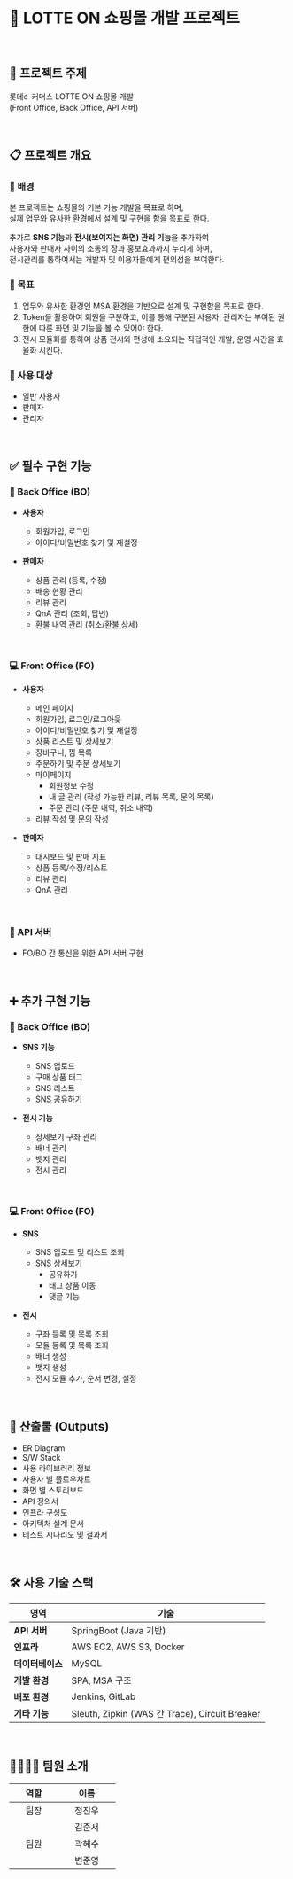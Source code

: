 # 🛒 LOTTE ON 쇼핑몰 개발 프로젝트

<br>
  
## 📌 프로젝트 주제  

롯데e-커머스 LOTTE ON 쇼핑몰 개발  
(Front Office, Back Office, API 서버)  


<br>

  
## 📋 프로젝트 개요  

### 📎 배경  

본 프로젝트는 쇼핑몰의 기본 기능 개발을 목표로 하며,  
실제 업무와 유사한 환경에서 설계 및 구현을 함을 목표로 한다. 

추가로 **SNS 기능**과 **전시(보여지는 화면) 관리 기능**을 추가하여  
사용자와 판매자 사이의 소통의 장과 홍보효과까지 누리게 하며,  
전시관리를 통하여서는 개발자 및 이용자들에게 편의성을 부여한다. 


### 🎯 목표  

1. 업무와 유사한 환경인 MSA 환경을 기반으로 설계 및 구현함을 목표로 한다.
2. Token을 활용하여 회원을 구분하고, 이를 통해 구분된 사용자, 관리자는 부여된 권한에 따른 화면 및 기능을 볼 수 있어야 한다.
3. 전시 모듈화를 통하여 상품 전시와 편성에 소요되는 직접적인 개발, 운영 시간을 효율화 시킨다.


### 👥 사용 대상  

- 일반 사용자  
- 판매자  
- 관리자  


<br>

  
## ✅ 필수 구현 기능  

### 🔧 Back Office (BO)  

- **사용자**  
  - 회원가입, 로그인  
  - 아이디/비밀번호 찾기 및 재설정  

- **판매자**  
  - 상품 관리 (등록, 수정)  
  - 배송 현황 관리  
  - 리뷰 관리  
  - QnA 관리 (조회, 답변)  
  - 환불 내역 관리 (취소/환불 상세)  


<br>

  
### 💻 Front Office (FO)  

- **사용자**  
  - 메인 페이지  
  - 회원가입, 로그인/로그아웃  
  - 아이디/비밀번호 찾기 및 재설정  
  - 상품 리스트 및 상세보기  
  - 장바구니, 찜 목록  
  - 주문하기 및 주문 상세보기  
  - 마이페이지  
    - 회원정보 수정  
    - 내 글 관리 (작성 가능한 리뷰, 리뷰 목록, 문의 목록)  
    - 주문 관리 (주문 내역, 취소 내역)  
  - 리뷰 작성 및 문의 작성  

- **판매자**  
  - 대시보드 및 판매 지표  
  - 상품 등록/수정/리스트  
  - 리뷰 관리  
  - QnA 관리  


<br>

  
### 🔗 API 서버  

- FO/BO 간 통신을 위한 API 서버 구현  


<br>

  
## ➕ 추가 구현 기능  

### 🔧 Back Office (BO)  

- **SNS 기능**  
  - SNS 업로드  
  - 구매 상품 태그  
  - SNS 리스트  
  - SNS 공유하기  

- **전시 기능**  
  - 상세보기 구좌 관리  
  - 배너 관리  
  - 뱃지 관리  
  - 전시 관리  


<br>

  
### 💻 Front Office (FO)  

- **SNS**  
  - SNS 업로드 및 리스트 조회  
  - SNS 상세보기  
    - 공유하기  
    - 태그 상품 이동  
    - 댓글 기능  

- **전시**  
  - 구좌 등록 및 목록 조회  
  - 모듈 등록 및 목록 조회  
  - 배너 생성  
  - 뱃지 생성  
  - 전시 모듈 추가, 순서 변경, 설정  


<br>

  
## 🧾 산출물 (Outputs)  

- ER Diagram  
- S/W Stack  
- 사용 라이브러리 정보  
- 사용자 별 플로우차트  
- 화면 별 스토리보드  
- API 정의서  
- 인프라 구성도  
- 아키텍처 설계 문서  
- 테스트 시나리오 및 결과서  


<br>

  
## 🛠️ 사용 기술 스택  

| 영역 | 기술 |
|------|------|
| **API 서버** | SpringBoot (Java 기반) |
| **인프라** | AWS EC2, AWS S3, Docker |
| **데이터베이스** | MySQL |
| **개발 환경** | SPA, MSA 구조 |
| **배포 환경** | Jenkins, GitLab |
| **기타 기능** | Sleuth, Zipkin (WAS 간 Trace), Circuit Breaker |


<br>

  
## 👨‍👩‍👧‍👦 팀원 소개  

<table style="width: 500px;">
  <thead>
    <tr>
      <th>&nbsp;&nbsp;&nbsp;&nbsp;&nbsp;역할&nbsp;&nbsp;&nbsp;&nbsp;&nbsp;</th>
      <th>&nbsp;&nbsp;&nbsp;&nbsp;&nbsp;이름&nbsp;&nbsp;&nbsp;&nbsp;&nbsp;</th>
    </tr>
  </thead>
  <tbody>
    <tr>
      <td>&nbsp;&nbsp;&nbsp;&nbsp;&nbsp;팀장&nbsp;&nbsp;&nbsp;&nbsp;&nbsp;</td>
      <td>&nbsp;&nbsp;&nbsp;&nbsp;&nbsp;정진우&nbsp;&nbsp;&nbsp;&nbsp;&nbsp;</td>
    </tr>
    <tr>
      <td rowspan='3'>&nbsp;&nbsp;&nbsp;&nbsp;&nbsp;팀원&nbsp;&nbsp;&nbsp;&nbsp;&nbsp;</td>
      <td>&nbsp;&nbsp;&nbsp;&nbsp;&nbsp;김준서&nbsp;&nbsp;&nbsp;&nbsp;&nbsp;</td>
    </tr>
    <tr>
      <td>&nbsp;&nbsp;&nbsp;&nbsp;&nbsp;곽혜수&nbsp;&nbsp;&nbsp;&nbsp;&nbsp;</td>
    </tr>
    <tr>
      <td>&nbsp;&nbsp;&nbsp;&nbsp;&nbsp;변준영&nbsp;&nbsp;&nbsp;&nbsp;&nbsp;</td>
    </tr>
  </tbody>
</table>
